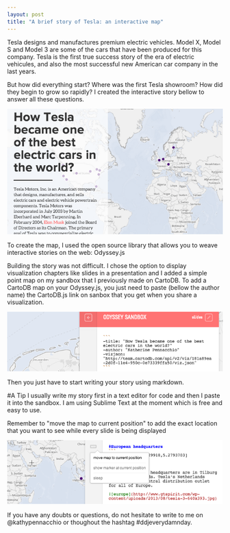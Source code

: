 ```yaml
---
layout: post
title: "A brief story of Tesla: an interactive map"
---
```


Tesla designs and manufactures premium electric vehicles. Model X, Model S and Model 3 are some of the cars that have been produced for this company. Tesla is the first true success story of the era of electric vehicules, and also the most successful new American car company in the last years.

<!-- more -->

But how did everything start? Where was the first Tesla showroom? How did they begin to grow so rapidly? I created the interactive story bellow to answer all these questions.  


<a href="http://bl.ocks.org/anonymous/raw/82375e2423c9702de88f/"><img src="/images/tesla.png"></a>



To create the map, I used the open source library that allows you to weave interactive stories on the web: Odyssey.js

Building the story was not difficult. I chose the option to display visualization chapters like slides in a presentation and I added a simple point map on my sandbox that I previously made on CartoDB. To add a CartoDB map on your Odyssey.js, you just need to paste (bellow the author name) the CartoDB.js link on sanbox that you get when you share a visualization. 



<div class="wrap"><p class="wrap-border"><img src="/images/odysseytesla.png" alt=""></p></div>



Then you just have to start writing your story using markdown.

#A Tip
I usually write my story first in a text editor for code and then I paste it into the sandbox. I am using Sublime Text at the moment which is free and easy to use. 

Remember to "move the map to current position" to add the exact location that you want to see while every slide is being displayed



<div class="wrap"><p class="wrap-border"><img src="/images/locationodyssey.png" alt=""></p></div>



If you have any doubts or questions, do not hesitate to write to me on @kathypennacchio or thoughout the hashtag #ddjeverydamnday.

